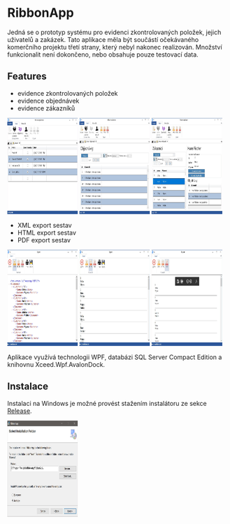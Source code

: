 # RibbonApp
Jedná se o prototyp systému pro evidenci zkontrolovaných položek, jejich uživatelů a zakázek. Tato aplikace měla být součástí očekávaného komerčního projektu třetí strany, který nebyl nakonec realizován. Množství funkcionalit není dokončeno, nebo obsahuje pouze testovací data.

## Features 

* evidence zkontrolovaných položek
* evidence objednávek
* evidence zákazníků

<p float="left">
  <img  src="https://github.com/kejdajar/RibbonApp/blob/master/Resources/hlavni_stranka.jpg" width="32%" height="220px" />
  <img  src="https://github.com/kejdajar/RibbonApp/blob/master/Resources/seznam_objednavek.jpg" width="32%" height="220px" /> 
<img  src="https://github.com/kejdajar/RibbonApp/blob/master/Resources/seznam_zakazniku.jpg" width="32%" height="220px" />
</p>

* XML export sestav
* HTML export sestav
* PDF export sestav

<p float="left">
  <img  src="https://github.com/kejdajar/RibbonApp/blob/master/Resources/xml_export.jpg" width="32%" height="220px" />
  <img  src="https://github.com/kejdajar/RibbonApp/blob/master/Resources/html_export.jpg" width="32%" height="220px" /> 
<img  src="https://github.com/kejdajar/RibbonApp/blob/master/Resources/pdf_export.jpg" width="32%" height="220px" />
</p>

Aplikace využívá technologii WPF, databázi SQL Server Compact Edition a knihovnu Xceed.Wpf.AvalonDock.

## Instalace
Instalaci na Windows je možné provést stažením instalátoru ze sekce <a href="https://github.com/kejdajar/RibbonApp/releases" title="instalátor"> Release</a>. 

<p float="left">
  <img  src="https://github.com/kejdajar/RibbonApp/blob/master/Resources/instalace.jpg" width="32%" height="220px" /> 
</p>
